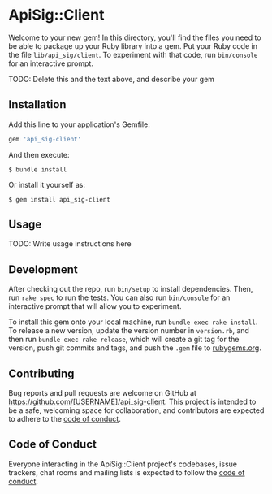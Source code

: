 # ApiSig::Client

Welcome to your new gem! In this directory, you'll find the files you need to be able to package up your Ruby library into a gem. Put your Ruby code in the file `lib/api_sig/client`. To experiment with that code, run `bin/console` for an interactive prompt.

TODO: Delete this and the text above, and describe your gem

## Installation

Add this line to your application's Gemfile:

```ruby
gem 'api_sig-client'
```

And then execute:

    $ bundle install

Or install it yourself as:

    $ gem install api_sig-client

## Usage

TODO: Write usage instructions here

## Development

After checking out the repo, run `bin/setup` to install dependencies. Then, run `rake spec` to run the tests. You can also run `bin/console` for an interactive prompt that will allow you to experiment.

To install this gem onto your local machine, run `bundle exec rake install`. To release a new version, update the version number in `version.rb`, and then run `bundle exec rake release`, which will create a git tag for the version, push git commits and tags, and push the `.gem` file to [rubygems.org](https://rubygems.org).

## Contributing

Bug reports and pull requests are welcome on GitHub at https://github.com/[USERNAME]/api_sig-client. This project is intended to be a safe, welcoming space for collaboration, and contributors are expected to adhere to the [code of conduct](https://github.com/[USERNAME]/api_sig-client/blob/master/CODE_OF_CONDUCT.md).


## Code of Conduct

Everyone interacting in the ApiSig::Client project's codebases, issue trackers, chat rooms and mailing lists is expected to follow the [code of conduct](https://github.com/[USERNAME]/api_sig-client/blob/master/CODE_OF_CONDUCT.md).

